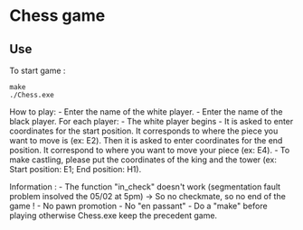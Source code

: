 # Chess game

## Use
To start game : 
```
make
./Chess.exe
```
How to play:
    - Enter the name of the white player.
    - Enter the name of the black player.
    For each player:
    - The white player begins
    - It is asked to enter coordinates for the start position. It corresponds to where the piece you want to move is (ex: E2). 
        Then it is asked to enter coordinates for the end position. It correspond to where you want to move your piece (ex: E4).
    - To make castling, please put the coordinates of the king and the tower (ex: Start position: E1; End position: H1).

Information :
    - The function "in_check" doesn't work (segmentation fault problem insolved the 05/02 at 5pm)
     -> So no checkmate, so no end of the game !
    - No pawn promotion
    - No "en passant"
    - Do a "make" before playing otherwise Chess.exe keep the precedent game.